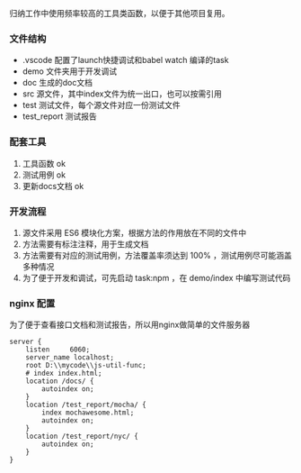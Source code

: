 归纳工作中使用频率较高的工具类函数，以便于其他项目复用。

### 文件结构
- .vscode 配置了launch快捷调试和babel watch 编译的task
- demo 文件夹用于开发调试
- doc 生成的doc文档
- src 源文件，其中index文件为统一出口，也可以按需引用
- test 测试文件，每个源文件对应一份测试文件
- test_report 测试报告

### 配套工具
1. 工具函数 ok
2. 测试用例 ok
3. 更新docs文档 ok

### 开发流程
1. 源文件采用 ES6 模块化方案，根据方法的作用放在不同的文件中
2. 方法需要有标注注释，用于生成文档
3. 方法需要有对应的测试用例，方法覆盖率须达到 100% ，测试用例尽可能涵盖多种情况
4. 为了便于开发和调试，可先启动 task:npm ，在 demo/index 中编写测试代码

### nginx 配置
为了便于查看接口文档和测试报告，所以用nginx做简单的文件服务器
```config
server {
    listen     6060;
    server_name localhost;
    root D:\\mycode\\js-util-func;
    # index index.html;
    location /docs/ {
        autoindex on;
    }
    location /test_report/mocha/ {
        index mochawesome.html;
        autoindex on;
    }
    location /test_report/nyc/ {
        autoindex on;
    }
}
```